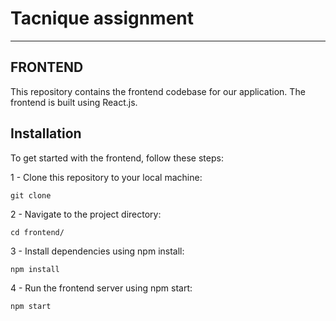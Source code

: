 # Tacnique assignment

---

## FRONTEND

This repository contains the frontend codebase for our application. The frontend is built using React.js.

## Installation

To get started with the frontend, follow these steps:

1 - Clone this repository to your local machine:

    git clone 

2 - Navigate to the project directory:

    cd frontend/

3 - Install dependencies using npm install:

    npm install

4 - Run the frontend server using npm start:

    npm start

